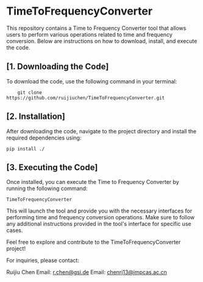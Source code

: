# TimeToFrequencyConverter

This repository contains a Time to Frequency Converter tool that allows users to perform various operations related to time and frequency conversion. Below are instructions on how to download, install, and execute the code.

## [1. Downloading the Code]

To download the code, use the following command in your terminal:

   	    git clone https://github.com/ruijiuchen/TimeToFrequencyConverter.git

## [2. Installation]

After downloading the code, navigate to the project directory and install the required dependencies using:

    pip install ./

## [3. Executing the Code]

Once installed, you can execute the Time to Frequency Converter by running the following command:

    TimeToFrequencyConverter

This will launch the tool and provide you with the necessary interfaces for performing time and frequency conversion operations. Make sure to follow any additional instructions provided in the tool's interface for specific use cases.

Feel free to explore and contribute to the TimeToFrequencyConverter project!

For inquiries, please contact:

  Ruijiu Chen
  Email: r.chen@gsi.de
  Email: chenrj13@impcas.ac.cn